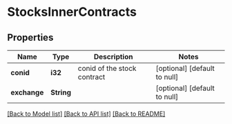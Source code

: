 # StocksInnerContracts

## Properties
Name | Type | Description | Notes
------------ | ------------- | ------------- | -------------
**conid** | **i32** | conid of the stock contract | [optional] [default to null]
**exchange** | **String** |  | [optional] [default to null]

[[Back to Model list]](../README.md#documentation-for-models) [[Back to API list]](../README.md#documentation-for-api-endpoints) [[Back to README]](../README.md)


